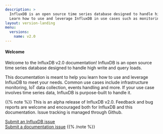 ```yaml
---
description: >
  InfluxDB is an open source time series database designed to handle high write and query loads.
  Learn how to use and leverage InfluxDB in use cases such as monitoring metrics, IoT data, and events.
layout: version-landing
menu:
  versions:
    name: v2.0
---
```


#### Welcome
Welcome to the InfluxDB v2.0 documentation!
InfluxDB is an open source time series database designed to handle high write and query loads.

This documentation is meant to help you learn how to use and leverage InfluxDB to meet your needs.
Common use cases include infrastructure monitoring, IoT data collection, events handling and more.
If your use case involves time series data, InfluxDB is purpose-built to handle it.

{{% note %}}
This is an alpha release of InfluxDB v2.0.
Feedback and bug reports are welcome and encouraged both for InfluxDB and this documentation.
Issue tracking is managed through Github.

[Submit an InfluxDB issue](https://github.com/influxdata/influxdb/issues/new)  
[Submit a documentation issue](https://github.com/influxdata/docs-v2/issues/new)
{{% /note %}}
